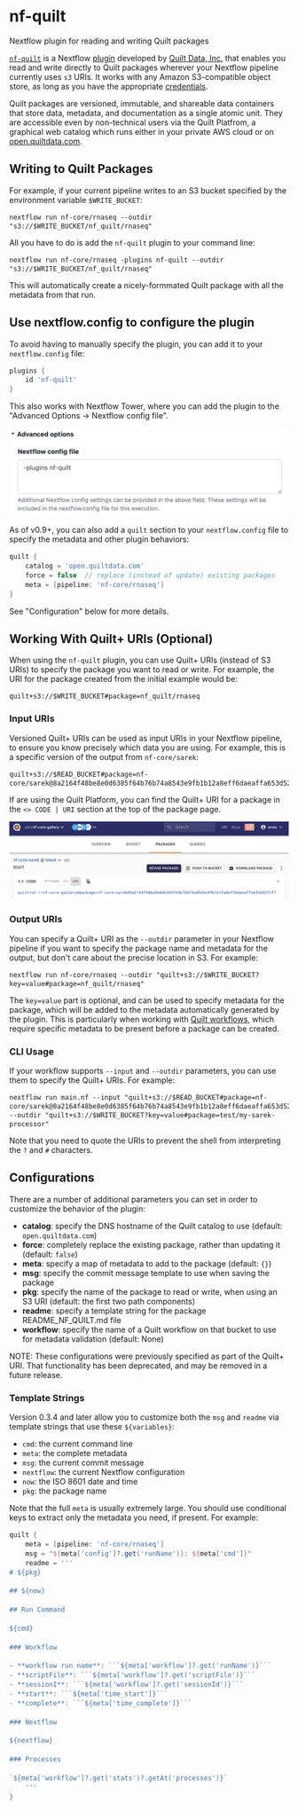 # nf-quilt

Nextflow plugin for reading and writing Quilt packages

[`nf-quilt`](https://github.com/quiltdata/nf-quilt) is a Nextflow
[plugin](https://www.nextflow.io/docs/latest/plugins.html) developed by [Quilt
Data, Inc.](https://quiltdata.com/) that enables you read and write directly to
Quilt packages wherever your Nextflow pipeline currently uses `s3` URIs. It
works with any Amazon S3-compatible object store, as long as you have the
appropriate
[credentials](https://docs.aws.amazon.com/cli/latest/userguide/cli-configure-files.html).

Quilt packages are versioned, immutable, and shareable data containers that
store data, metadata, and documentation as a single atomic unit. They are
accessible even by non-technical users via the Quilt Platfrom, a graphical
web catalog which runs either in your private AWS cloud or on
[open.quiltdata.com](https://open.quiltdata.com).

## Writing to Quilt Packages

For example, if your current pipeline writes to an S3 bucket specified by the
environment variable `$WRITE_BUCKET`:

```shell
nextflow run nf-core/rnaseq --outdir "s3://$WRITE_BUCKET/nf_quilt/rnaseq"
```

All you have to do is add the `nf-quilt` plugin to your command line:

```shell
nextflow run nf-core/rnaseq -plugins nf-quilt --outdir "s3://$WRITE_BUCKET/nf_quilt/rnaseq"
```

This will automatically create a nicely-formmated Quilt package with all the
metadata from that run.

## Use nextflow.config to configure the plugin

To avoid having to manually specify the plugin, you can add it to your `nextflow.config` file:

```groovy
plugins {
    id 'nf-quilt'
}
```

This also works with Nextflow Tower, where you can add the plugin to the
"Advanced Options -> Nextflow config file".

![Example Tower Configuration](./images/tower-config.png)

As of v0.9+, you can also add a `quilt` section to your `nextflow.config` file to specify the metadata and other plugin behaviors:

```groovy
quilt {
    catalog = 'open.quiltdata.com'
    force = false  // replace (instead of update) existing packages
    meta = [pipeline: 'nf-core/rnaseq']
}
```

See "Configuration" below for more details.

## Working With Quilt+ URIs (Optional)

When using the `nf-quilt` plugin, you can use Quilt+ URIs (instead of S3 URIs)
to specify the package you want to read or write. For example, the URI for the
package created from the initial example would be:

```shell
quilt+s3://$WRITE_BUCKET#package=nf_quilt/rnaseq
```

### Input URIs

Versioned Quilt+ URIs can be used as input URIs in your Nextflow pipeline, to ensure you know precisely which data you are using. For example, this is a specific version of the output from `nf-core/sarek`:

```shell
quilt+s3://$READ_BUCKET#package=nf-core/sarek@8a2164f48be8e0d6385f64b76b74a8543e9fb1b12a8eff6daeaffa653d52fcf7
```

If are using the Quilt Platform, you can find the Quilt+ URI for a package in the `<> CODE | URI` section at the top of the package page.

![Example Quilt+ URI](./images/quilt-uri.png)

### Output URIs

You can specify a Quilt+ URI as the `--outdir` parameter in your Nextflow pipeline if you want to specify the package name and metadata for the output,
but don't care about the precise location in S3. For example:

```shell
nextflow run nf-core/rnaseq --outdir "quilt+s3://$WRITE_BUCKET?key=value#package=nf_quilt/rnaseq"
```

The `key=value` part is optional, and can be used to specify metadata for the
package, which will be added to the metadata automatically generated by the
plugin. This is particularly when working with [Quilt
workflows](https://docs.quiltdata.com/workflows), which require specific
metadata to be present before a package can be created.

### CLI Usage

If your workflow supports `--input` and `--outdir` parameters, you can use them to specify the Quilt+ URIs. For example:

```shell
nextflow run main.nf --input "quilt+s3://$READ_BUCKET#package=nf-core/sarek@8a2164f48be8e0d6385f64b76b74a8543e9fb1b12a8eff6daeaffa653d52fcf7" --outdir "quilt+s3://$WRITE_BUCKET?key=value#package=test/my-sarek-processor"
```

Note that you need to quote the URIs to prevent the shell from interpreting the `?` and `#` characters.

## Configurations

There are a number of additional parameters you can set in order to customize
the behavior of the plugin:

* **catalog**: specify the DNS hostname of the Quilt catalog to use (default: `open.quiltdata.com`)
* **force**: completely replace the existing package, rather than updating it (default: `false`)
* **meta**: specify a map of metadata to add to the package (default: `{}`)
* **msg**: specify the commit message template to use when saving the package
* **pkg**: specify the name of the package to read or write, when using an S3 URI (default: the first two path components)
* **readme**: specify a template string for the package README_NF_QUILT.md file
* **workflow**: specify the name of a Quilt workflow on that bucket to use for metadata validation (default: None)

NOTE: These configurations were previously specified as part of the Quilt+ URI.
That functionality has been deprecated, and may be removed in a future release.

### Template Strings

Version 0.3.4 and later allow you to customize both the `msg`
and `readme` via template strings that use these `${variables}`:

* `cmd`: the current command line
* `meta`: the complete metadata
* `msg`: the current commit message
* `nextflow`: the current Nextflow configuration
* `now`: the ISO 8601 date and time
* `pkg`: the package name

Note that the full `meta` is usually extremely large. You should use conditional
keys to extract only the metadata you need, if present. For example:

```groovy
quilt {
    meta = [pipeline: 'nf-core/rnaseq']
    msg = "${meta['config']?.get('runName')}: ${meta['cmd']}"
    readme = '''
# ${pkg}

## ${now}

## Run Command

${cmd}

### Workflow

- **workflow run name**: ```${meta['workflow']?.get('runName')}```
- **scriptFile**: ```${meta['workflow']?.get('scriptFile')}```
- **sessionI**: ```${meta['workflow']?.get('sessionId')}```
- **start**: ```${meta['time_start']}```
- **complete**: ```${meta['time_complete']}```

### Nextflow

${nextflow}

### Processes

`${meta['workflow']?.get('stats')?.getAt('processes')}`
    '''
}
```
